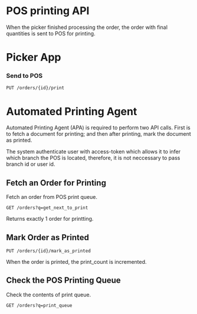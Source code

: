 # POS printing API

When the picker finished processing the order, the order with final quantities is sent to
POS for printing.

# Picker App

### Send to POS

```
PUT /orders/{id}/print
```

# Automated Printing Agent

Automated Printing Agent (APA) is required to perform two API calls. First is to fetch a document for printing; and then after printing, mark the document as printed.

The system authenticate user with access-token which allows it to infer which branch the POS is located, therefore, it is not neccessary to pass branch id or user id.

## Fetch an Order for Printing

Fetch an order from POS print queue.

```
GET /orders?q=get_next_to_print
```

Returns exactly 1 order for printting.

## Mark Order as Printed

```
PUT /orders/{id}/mark_as_printed
```

When the order is printed, the print_count is incremented.

## Check the POS Printing Queue

Check the contents of print queue.

```
GET /orders?q=print_queue
```
